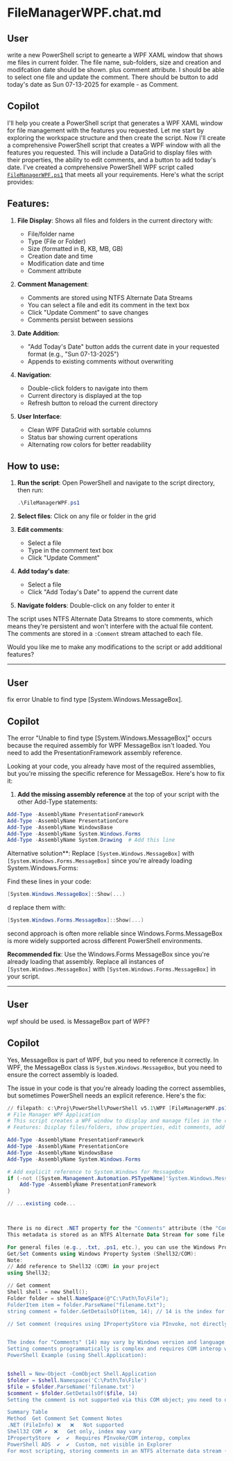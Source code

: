 # FileManagerWPF.chat.md

## User

write a new PowerShell script to genearte a WPF XAML window that shows me files in current folder. The file name, sub-folders, size and creation and modifcation date should be shown. plus comment attribute.  I should be able to select one file and update the comment.  There should be button to add today's date as Sun 07-13-2025 for example - as Comment.

## Copilot

I'll help you create a PowerShell script that generates a WPF XAML window for file management with the features you requested. Let me start by exploring the workspace structure and then create the script. Now I'll create a comprehensive PowerShell script that creates a WPF window with all the features you requested. This will include a DataGrid to display files with their properties, the ability to edit comments, and a button to add today's date. I've created a comprehensive PowerShell WPF script called [`FileManagerWPF.ps1`](FileManagerWPF.ps1 ) that meets all your requirements. Here's what the script provides:

## Features:

1. **File Display**: Shows all files and folders in the current directory with:
   - File/folder name
   - Type (File or Folder)
   - Size (formatted in B, KB, MB, GB)
   - Creation date and time
   - Modification date and time
   - Comment attribute

2. **Comment Management**:
   - Comments are stored using NTFS Alternate Data Streams
   - You can select a file and edit its comment in the text box
   - Click "Update Comment" to save changes
   - Comments persist between sessions

3. **Date Addition**:
   - "Add Today's Date" button adds the current date in your requested format (e.g., "Sun 07-13-2025")
   - Appends to existing comments without overwriting

4. **Navigation**:
   - Double-click folders to navigate into them
   - Current directory is displayed at the top
   - Refresh button to reload the current directory

5. **User Interface**:
   - Clean WPF DataGrid with sortable columns
   - Status bar showing current operations
   - Alternating row colors for better readability

## How to use:

1. **Run the script**: Open PowerShell and navigate to the script directory, then run:
   ```powershell
   .\FileManagerWPF.ps1
   ```

2. **Select files**: Click on any file or folder in the grid

3. **Edit comments**: 
   - Select a file
   - Type in the comment text box
   - Click "Update Comment"

4. **Add today's date**: 
   - Select a file
   - Click "Add Today's Date" to append the current date

5. **Navigate folders**: Double-click on any folder to enter it

The script uses NTFS Alternate Data Streams to store comments, which means they're persistent and won't interfere with the actual file content. The comments are stored in a `:Comment` stream attached to each file.

Would you like me to make any modifications to the script or add additional features?

---

## User

fix error Unable to find type [System.Windows.MessageBox].

## Copilot

The error "Unable to find type [System.Windows.MessageBox]" occurs because the required assembly for WPF MessageBox isn't loaded. You need to add the PresentationFramework assembly reference.

Looking at your code, you already have most of the required assemblies, but you're missing the specific reference for MessageBox. Here's how to fix it:

1. **Add the missing assembly reference** at the top of your script with the other Add-Type statements:


```powershell
Add-Type -AssemblyName PresentationFramework
Add-Type -AssemblyName PresentationCore
Add-Type -AssemblyName WindowsBase
Add-Type -AssemblyName System.Windows.Forms
Add-Type -AssemblyName System.Drawing  # Add this line
```
Alternative solution**: Replace `[System.Windows.MessageBox]` with `[System.Windows.Forms.MessageBox]` since you're already loading System.Windows.Forms:

Find these lines in your code:

```powershell
[System.Windows.MessageBox]::Show(...)
```
d replace them with:

```powershell
[System.Windows.Forms.MessageBox]::Show(...)
```
 second approach is often more reliable since Windows.Forms.MessageBox is more widely supported across different PowerShell environments.

**Recommended fix**: Use the Windows.Forms MessageBox since you're already loading that assembly. Replace all instances of `[System.Windows.MessageBox]` with `[System.Windows.Forms.MessageBox]` in your script.

---

## User

wpf should be used. is MessageBox part of WPF?

## Copilot

Yes, MessageBox is part of WPF, but you need to reference it correctly. In WPF, the MessageBox class is `System.Windows.MessageBox`, but you need to ensure the correct assembly is loaded.

The issue in your code is that you're already loading the correct assemblies, but sometimes PowerShell needs an explicit reference. Here's the fix:

````powershell
// filepath: c:\Proj\PowerShell\PowerShell v5.1\WPF [FileManagerWPF.ps1](http://_vscodecontentref_/0)
# File Manager WPF Application
# This script creates a WPF window to display and manage files in the current directory
# Features: Display files/folders, show properties, edit comments, add today's date

Add-Type -AssemblyName PresentationFramework
Add-Type -AssemblyName PresentationCore
Add-Type -AssemblyName WindowsBase
Add-Type -AssemblyName System.Windows.Forms

# Add explicit reference to System.Windows for MessageBox
if (-not ([System.Management.Automation.PSTypeName]'System.Windows.MessageBox').Type) {
    Add-Type -AssemblyName PresentationFramework
}

// ...existing code...



There is no direct .NET property for the "Comments" attribute (the "Comments" field you see in Windows Explorer file properties) for arbitrary files.
This metadata is stored as an NTFS Alternate Data Stream for some file types, or in file-specific metadata (like EXIF for images, or ID3 for MP3s), or in the Windows Property System for certain file types.

For general files (e.g., .txt, .ps1, etc.), you can use the Windows Property System via COM interop:
Get/Set Comments using Windows Property System (Shell32/COM):
Note:
// Add reference to Shell32 (COM) in your project
using Shell32;

// Get comment
Shell shell = new Shell();
Folder folder = shell.NameSpace(@"C:\Path\To\File");
FolderItem item = folder.ParseName("filename.txt");
string comment = folder.GetDetailsOf(item, 14); // 14 is the index for Comments

// Set comment (requires using IPropertyStore via PInvoke, not directly supported in .NET)


The index for "Comments" (14) may vary by Windows version and language.
Setting comments programmatically is complex and requires COM interop with the Windows Property System (IPropertyStore), which is not exposed directly in .NET Standard/Framework.
PowerShell Example (using Shell.Application):


$shell = New-Object -ComObject Shell.Application
$folder = $shell.Namespace('C:\Path\To\File')
$file = $folder.ParseName('filename.txt')
$comment = $folder.GetDetailsOf($file, 14)
Setting the comment is not supported via this COM object; you need to use the Windows API (IPropertyStore).

Summary Table
Method	Get Comment	Set Comment	Notes
.NET (FileInfo)	❌	❌	Not supported
Shell32 COM	✔️	❌	Get only, index may vary
IPropertyStore	✔️	✔️	Requires PInvoke/COM interop, complex
PowerShell ADS	✔️	✔️	Custom, not visible in Explorer
For most scripting, storing comments in an NTFS alternate data stream (as your script does) is the most portable and reliable method for arbitrary files.


